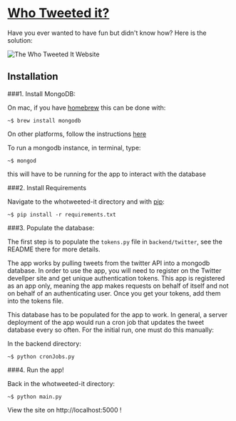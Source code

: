 [Who Tweeted it?](http://whotweeted.it)
=======================================

Have you ever wanted to have fun but didn't know how?
Here is the solution:

![The Who Tweeted It Website](http://static.schlosser.io/ss/wti/frontpage.png)

Installation
--------------------

###1. Install MongoDB:

On mac, if you have [homebrew](http://brew.sh/) this can be done with:

````shell
~$ brew install mongodb
````

On other platforms, follow the instructions [here](http://docs.mongodb.org/manual/installation/)

To run a mongodb instance, in terminal, type:

````shell
~$ mongod
````
this will have to be running for the app to interact with the database


###2. Install Requirements

Navigate to the whotweeted-it directory and with [pip](http://pip.readthedocs.org/en/latest/installing.html):

````shell
~$ pip install -r requirements.txt
````

###3. Populate the database:

The first step is to populate the `tokens.py` file in `backend/twitter`, see the README there for more details.

The app works by pulling tweets from the twitter API into a mongodb database. 
In order to use the app, you will need to register on the Twitter devellper site
and get unique authentication tokens. This app is registered as an app only, meaning
the app makes requests on behalf of itself and not on behalf of an authenticating user.
Once you get your tokens, add them into the tokens file.

This database has to be populated for the app to work. In general, a server
deployment of the app would run a cron job that updates the tweet database
every so often. For the initial run, one must do this manually:

In the backend directory: 

````shell
~$ python cronJobs.py 
````

###4. Run the app!

Back in the whotweeted-it directory:

````shell
~$ python main.py
````
View the site on http://localhost:5000   !


